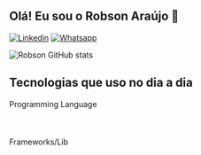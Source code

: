 ## Olá! Eu sou o Robson Araújo 🚀


[![Linkedin](https://img.shields.io/badge/LinkedIn-0077B5?style=for-the-badge&logo=linkedin&logoColor=white)](https://www.google.com.br)
[![Whatsapp](https://img.shields.io/badge/WhatsApp-25D366?style=for-the-badge&logo=whatsapp&logoColor=white)](8499408-2678)

![Robson GitHub stats](https://github-readme-stats.vercel.app/api?username=devrobsonaraujo&show_icons=true&theme=dark)

## Tecnologias que uso no dia a dia

<div style="display: inline-block">
Programming Language <br/><br/>
    <img alt="" src="https://img.shields.io/badge/JavaScript-323330?style=for-the-badge&logo=javascript&logoColor=F7DF1E" />
    <img alt="" src="https://img.shields.io/badge/TypeScript-007ACC?style=for-the-badge&logo=typescript&logoColor=white" />
    <img alt="" src="https://img.shields.io/badge/Java-ED8B00?style=for-the-badge&logo=openjdk&logoColor=white" />
    <img alt="" src="https://img.shields.io/badge/Python-14354C?style=for-the-badge&logo=python&logoColor=white" />
    <br/><br/>
Frameworks/Lib <br /><br/>
    <img alt="" src="https://img.shields.io/badge/React-20232A?style=for-the-badge&logo=react&logoColor=61DAFB" />
    <img alt="" src="https://img.shields.io/badge/React_Native-20232A?style=for-the-badge&logo=react&logoColor=61DAFB" />
    <img alt="" src="https://img.shields.io/badge/Spring-6DB33F?style=for-the-badge&logo=spring&logoColor=white" />
    <img alt="" src="https://img.shields.io/badge/Express.js-404D59?style=for-the-badge" />
</div>
